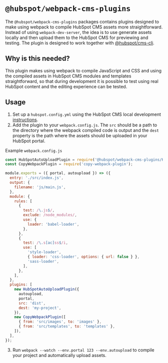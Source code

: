 # `@hubspot/webpack-cms-plugins`

The `@hubspot/webpack-cms-plugins` packages contains plugins designed to make using webpack to compile HubSpot CMS assets more straightforward. Instead of using `webpack-dev-server`, the idea is to use generate assets locally and then upload them to the HubSpot CMS for previewing and testing. The plugin is designed to work together with [@hubspot/cms-cli](https://www.npmjs.com/package/@hubspot/cms-cli).

## Why is this needed?

This plugin makes using webpack to compile JavaScript and CSS and using the compiled assets in HubSpot CMS modules and templates straightforward, so that during development it is possible to test using real HubSpot content and the editing experience can be tested.

## Usage

1. Set up a `hubspot.config.yml` using the HubSpot CMS local development [instructions](https://designers.hubspot.com/docs/tools/local-development).
2. Add the plugin to your `webpack.config.js`. The `src` should be a path to the directory where the webpack compiled code is output and the `dest` property is the path where the assets should be uploaded in your HubSpot portal.

Example `webpack.config.js`

```js
const HubSpotAutoUploadPlugin = require('@hubspot/webpack-cms-plugins/HubSpotAutoUploadPlugin');
const CopyWebpackPlugin = require('copy-webpack-plugin');

module.exports = ({ portal, autoupload }) => ({
  entry: './src/index.js',
  output: {
    filename: 'js/main.js',
  },
  module: {
    rules: [
      {
        test: /\.js$/,
        exclude: /node_modules/,
        use: {
          loader: 'babel-loader',
        },
      },
      {
        test: /\.s[ac]ss$/i,
        use: [
          'style-loader',
          { loader: 'css-loader', options: { url: false } },
          'sass-loader',
        ],
      },
    ],
  },
  plugins: [
    new HubSpotAutoUploadPlugin({
      autoupload,
      portal,
      src: 'dist',
      dest: 'my-project',
    }),
    new CopyWebpackPlugin([
      { from: 'src/images', to: 'images' },
      { from: 'src/templates', to: 'templates' },
    ]),
  ],
});
```

3. Run `webpack --watch --env.portal 123 --env.autoupload` to compile your project and automatically upload assets.
